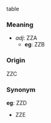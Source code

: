 table
### Meaning
+ _adj_: ZZA
    + __eg__: ZZB

### Origin

ZZC

### Synonym

__eg__: ZZD

+ ZZE


